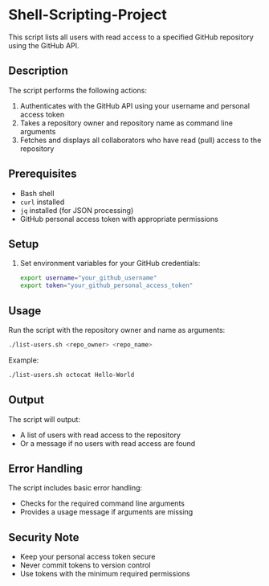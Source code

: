 # Shell-Scripting-Project

This script lists all users with read access to a specified GitHub repository using the GitHub API.

## Description

The script performs the following actions:
1. Authenticates with the GitHub API using your username and personal access token
2. Takes a repository owner and repository name as command line arguments
3. Fetches and displays all collaborators who have read (pull) access to the repository

## Prerequisites

- Bash shell
- `curl` installed
- `jq` installed (for JSON processing)
- GitHub personal access token with appropriate permissions

## Setup

1. Set environment variables for your GitHub credentials:
   ```bash
   export username="your_github_username"
   export token="your_github_personal_access_token"
   ```

## Usage

Run the script with the repository owner and name as arguments:
```bash
./list-users.sh <repo_owner> <repo_name>
```

Example:
```bash
./list-users.sh octocat Hello-World
```

## Output

The script will output:
- A list of users with read access to the repository
- Or a message if no users with read access are found

## Error Handling

The script includes basic error handling:
- Checks for the required command line arguments
- Provides a usage message if arguments are missing

## Security Note

- Keep your personal access token secure
- Never commit tokens to version control
- Use tokens with the minimum required permissions
